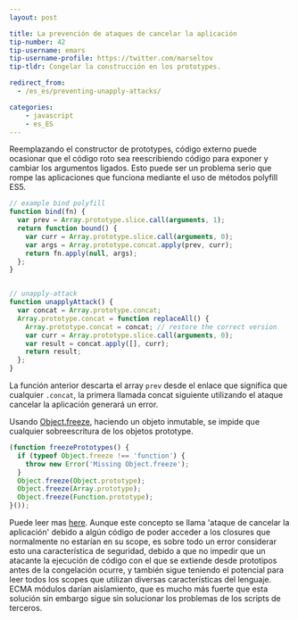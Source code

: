```yaml
---
layout: post

title: La prevención de ataques de cancelar la aplicación
tip-number: 42
tip-username: emars 
tip-username-profile: https://twitter.com/marseltov
tip-tldr: Congelar la construcción en los prototypes.

redirect_from:
  - /es_es/preventing-unapply-attacks/

categories:
    - javascript
    - es_ES
---
```


Reemplazando el constructor de prototypes, código externo puede ocasionar que el código roto sea reescribiendo código para exponer y cambiar los argumentos ligados. Esto puede ser un problema serio que rompe las aplicaciones que funciona mediante el uso de métodos polyfill ES5.

```js
// example bind polyfill
function bind(fn) {
  var prev = Array.prototype.slice.call(arguments, 1);
  return function bound() {
    var curr = Array.prototype.slice.call(arguments, 0);
    var args = Array.prototype.concat.apply(prev, curr);
    return fn.apply(null, args);
  };
}


// unapply-attack
function unapplyAttack() {
  var concat = Array.prototype.concat;
  Array.prototype.concat = function replaceAll() {
    Array.prototype.concat = concat; // restore the correct version
    var curr = Array.prototype.slice.call(arguments, 0);
    var result = concat.apply([], curr);
    return result;
  };
}
```

La función anterior descarta el array `prev` desde el enlace que significa que cualquier `.concat`, la primera llamada concat siguiente utilizando el ataque cancelar la aplicación generará un error.

Usando [Object.freeze](https://developer.mozilla.org/en-US/docs/Web/JavaScript/Reference/Global_Objects/Object/freeze), haciendo un objeto inmutable, se impide que cualquier sobreescritura de los objetos prototype.


```js
(function freezePrototypes() {
  if (typeof Object.freeze !== 'function') {
    throw new Error('Missing Object.freeze');
  }
  Object.freeze(Object.prototype);
  Object.freeze(Array.prototype);
  Object.freeze(Function.prototype);
}());
```

Puede leer mas [here](https://glebbahmutov.com/blog/unapply-attack/).
Aunque este concepto se llama 'ataque de cancelar la aplicación' debido a algún código de poder acceder a los closures que normalmente no estarían en su scope, es sobre todo un error considerar esto una característica de seguridad, debido a que no impedir que un atacante la ejecución de código con el que se extiende desde prototipos antes de la congelación ocurre, y también sigue teniendo el potencial para leer todos los scopes que utilizan diversas características del lenguaje. ECMA módulos darían aislamiento, que es mucho más fuerte que esta solución sin embargo sigue sin solucionar los problemas de los scripts de terceros.

